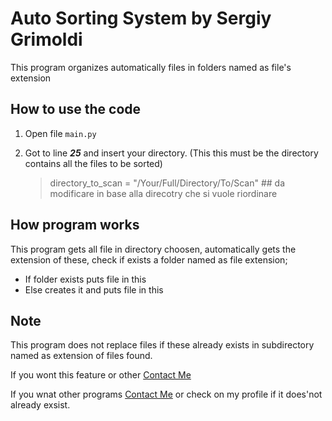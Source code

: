 # **Auto Sorting System by Sergiy Grimoldi**

This program organizes automatically files in folders named as file's extension 

## How to use the code

 1. Open file `main.py`
 2. Got to line ***25***
      and insert your directory. (This this must be the directory contains all the files to be sorted)

      > directory_to_scan = "/Your/Full/Directory/To/Scan" ## da modificare in base alla direcotry che si vuole riordinare

## How program works

This program gets all file in directory choosen, automatically gets the extension of these, check if exists a folder named as file extension;
   - If folder exists puts file in this
   - Else creates it and puts file in this

## Note

This program does not replace files if these already exists in subdirectory named as extension of files found.

If you wont this feature or other [Contact Me](mailto:grimo.sergiy@icloud.com)

If you wnat other programs [Contact Me](mailto:grimo.sergiy@icloud.com) or check on my profile if it does'not already exsist.
